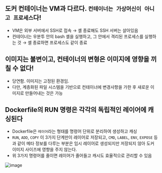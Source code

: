 ## 도커 컨테이너는 VM과 다르다. `컨테이너는 가상머신이 아니고 프로세스`다!
  - VM은 외부 서버에서 SSH로 접속 → 셸 종료해도 SSH 서버는 살아있음
  - 컨테이너는 우분투 안의 bash 셸을 실행하고, 그 안에서 격리된 프로세스를 실행하는 것 → 셸 종료하면 프로세스도 같이 종료

## 이미지는 불변이고, 컨테이너의 변형은 이미지에 영향을 끼칠 수 없다!
  - 당연함. 이미지는 고정된 환경임.
  - 다만, 계층화된 파일 시스템을 기반으로 컨테이너에 변경사항을 가한 후 새로운 이미지로 만들어내는 것은 가능
  
## Dockerfile의 RUN 명령은 각각의 독립적인 레이어에 캐싱된다
  - Dockerfile은 `레이어`라는 형태를 명령어 단위로 분리하여 생성하고 캐싱
  - `RUN`, `ADD`, `COPY` 이 3가지 단계만이 레이어로 저장되고, `CMD`, `LABEL`, `ENV`, `EXPOSE` 등과 같이 메타 정보를 다루는 부분은 임시 레이어로 생성되지만 저장되지 않아 도커 이미지 사이즈에 영향을 주지 않는다.
  - 위 3가지 명령어를 줄이면 레이어가 줄어들고 캐시도 효율적으로 관리할 수 있음

![image](https://user-images.githubusercontent.com/43198798/141056250-bd615c48-7b24-4172-a82f-43f5ced6b07c.png)
